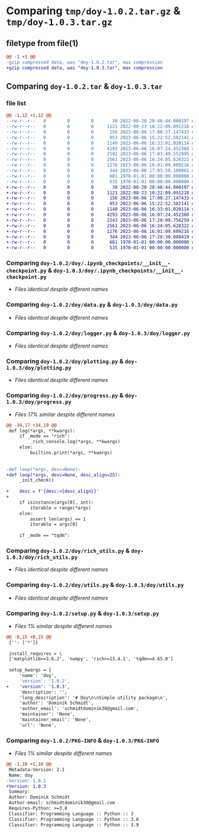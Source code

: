 # Comparing `tmp/doy-1.0.2.tar.gz` & `tmp/doy-1.0.3.tar.gz`

## filetype from file(1)

```diff
@@ -1 +1 @@
-gzip compressed data, was "doy-1.0.2.tar", max compression
+gzip compressed data, was "doy-1.0.3.tar", max compression
```

## Comparing `doy-1.0.2.tar` & `doy-1.0.3.tar`

### file list

```diff
@@ -1,12 +1,12 @@
--rw-r--r--   0        0        0       30 2022-08-20 20:46:44.060197 doy-1.0.2/README.md
--rw-r--r--   0        0        0     1121 2022-08-23 10:22:09.091218 doy-1.0.2/doy/.ipynb_checkpoints/__init__-checkpoint.py
--rw-r--r--   0        0        0      156 2023-06-06 17:00:27.147433 doy-1.0.2/doy/__init__.py
--rw-r--r--   0        0        0      953 2023-06-06 15:22:52.582141 doy-1.0.2/doy/data.py
--rw-r--r--   0        0        0     1140 2023-06-06 16:33:01.020114 doy-1.0.2/doy/logger.py
--rw-r--r--   0        0        0     4293 2023-06-06 16:07:24.452360 doy-1.0.2/doy/plotting.py
--rw-r--r--   0        0        0     2192 2023-06-06 17:03:49.552995 doy-1.0.2/doy/progress.py
--rw-r--r--   0        0        0     2561 2023-06-06 16:24:05.628322 doy-1.0.2/doy/rich_utils.py
--rw-r--r--   0        0        0     1276 2023-06-06 16:01:09.609216 doy-1.0.2/doy/utils.py
--rw-r--r--   0        0        0      344 2023-06-06 17:03:58.109061 doy-1.0.2/pyproject.toml
--rw-r--r--   0        0        0      681 1970-01-01 00:00:00.000000 doy-1.0.2/setup.py
--rw-r--r--   0        0        0      535 1970-01-01 00:00:00.000000 doy-1.0.2/PKG-INFO
+-rw-r--r--   0        0        0       30 2022-08-20 20:46:44.060197 doy-1.0.3/README.md
+-rw-r--r--   0        0        0     1121 2022-08-23 10:22:09.091218 doy-1.0.3/doy/.ipynb_checkpoints/__init__-checkpoint.py
+-rw-r--r--   0        0        0      156 2023-06-06 17:00:27.147433 doy-1.0.3/doy/__init__.py
+-rw-r--r--   0        0        0      953 2023-06-06 15:22:52.582141 doy-1.0.3/doy/data.py
+-rw-r--r--   0        0        0     1140 2023-06-06 16:33:01.020114 doy-1.0.3/doy/logger.py
+-rw-r--r--   0        0        0     4293 2023-06-06 16:07:24.452360 doy-1.0.3/doy/plotting.py
+-rw-r--r--   0        0        0     2243 2023-06-06 17:28:09.756259 doy-1.0.3/doy/progress.py
+-rw-r--r--   0        0        0     2561 2023-06-06 16:24:05.628322 doy-1.0.3/doy/rich_utils.py
+-rw-r--r--   0        0        0     1276 2023-06-06 16:01:09.609216 doy-1.0.3/doy/utils.py
+-rw-r--r--   0        0        0      344 2023-06-06 17:28:30.088419 doy-1.0.3/pyproject.toml
+-rw-r--r--   0        0        0      681 1970-01-01 00:00:00.000000 doy-1.0.3/setup.py
+-rw-r--r--   0        0        0      535 1970-01-01 00:00:00.000000 doy-1.0.3/PKG-INFO
```

### Comparing `doy-1.0.2/doy/.ipynb_checkpoints/__init__-checkpoint.py` & `doy-1.0.3/doy/.ipynb_checkpoints/__init__-checkpoint.py`

 * *Files identical despite different names*

### Comparing `doy-1.0.2/doy/data.py` & `doy-1.0.3/doy/data.py`

 * *Files identical despite different names*

### Comparing `doy-1.0.2/doy/logger.py` & `doy-1.0.3/doy/logger.py`

 * *Files identical despite different names*

### Comparing `doy-1.0.2/doy/plotting.py` & `doy-1.0.3/doy/plotting.py`

 * *Files identical despite different names*

### Comparing `doy-1.0.2/doy/progress.py` & `doy-1.0.3/doy/progress.py`

 * *Files 17% similar despite different names*

```diff
@@ -34,17 +34,19 @@
 def log(*args, **kwargs):
     if _mode == "rich":
         _rich_console.log(*args, **kwargs)
     else:
         builtins.print(*args, **kwargs)
 
 
-def loop(*args, desc=None):
+def loop(*args, desc=None, desc_align=25):
     _init_check()
 
+    desc = f'{desc:<{desc_align}}'
+
     if isinstance(args[0], int):
         iterable = range(*args)
     else:
         assert len(args) == 1
         iterable = args[0]
 
     if _mode == "tqdm":
```

### Comparing `doy-1.0.2/doy/rich_utils.py` & `doy-1.0.3/doy/rich_utils.py`

 * *Files identical despite different names*

### Comparing `doy-1.0.2/doy/utils.py` & `doy-1.0.3/doy/utils.py`

 * *Files identical despite different names*

### Comparing `doy-1.0.2/setup.py` & `doy-1.0.3/setup.py`

 * *Files 1% similar despite different names*

```diff
@@ -8,15 +8,15 @@
 {'': ['*']}
 
 install_requires = \
 ['matplotlib>=3.6.2', 'numpy', 'rich>=13.4.1', 'tqdm>=4.65.0']
 
 setup_kwargs = {
     'name': 'doy',
-    'version': '1.0.2',
+    'version': '1.0.3',
     'description': '',
     'long_description': '# Doy\n\nSimple utility package\n',
     'author': 'Dominik Schmidt',
     'author_email': 'schmidtdominik30@gmail.com',
     'maintainer': 'None',
     'maintainer_email': 'None',
     'url': 'None',
```

### Comparing `doy-1.0.2/PKG-INFO` & `doy-1.0.3/PKG-INFO`

 * *Files 1% similar despite different names*

```diff
@@ -1,10 +1,10 @@
 Metadata-Version: 2.1
 Name: doy
-Version: 1.0.2
+Version: 1.0.3
 Summary: 
 Author: Dominik Schmidt
 Author-email: schmidtdominik30@gmail.com
 Requires-Python: >=3.8
 Classifier: Programming Language :: Python :: 3
 Classifier: Programming Language :: Python :: 3.8
 Classifier: Programming Language :: Python :: 3.9
```

